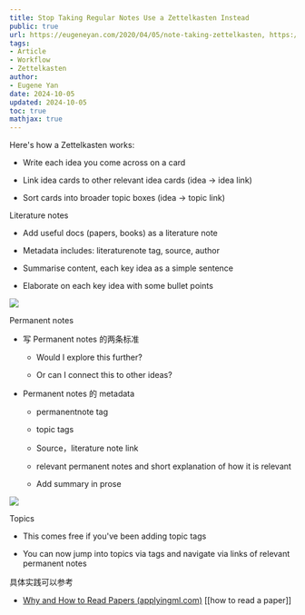```yaml
---
title: Stop Taking Regular Notes Use a Zettelkasten Instead
public: true
url: https://eugeneyan.com/2020/04/05/note-taking-zettelkasten, https://twitter.com/eugeneyan/status/1259540160468770817
tags:
- Article
- Workflow
- Zettelkasten
author:
- Eugene Yan
date: 2024-10-05
updated: 2024-10-05
toc: true
mathjax: true
---
```


Here's how a Zettelkasten works:

  + Write each idea you come across on a card

  + Link idea cards to other relevant idea cards (idea -> idea link)

  + Sort cards into broader topic boxes (idea -> topic link)

Literature notes

  + Add useful docs (papers, books) as a literature note

  + Metadata includes: literaturenote tag, source, author

  + Summarise content, each key idea as a simple sentence

  + Elaborate on each key idea with some bullet points

![](https://media.xiang578.com/eugeneyan-literature-note-example.png)

Permanent notes

  + 写 Permanent notes 的两条标准

    + Would I explore this further?

    + Or can I connect this to other ideas?

  + Permanent notes 的 metadata

    + permanentnote tag

    + topic tags

    + Source，literature note link

    + relevant permanent notes and short explanation of how it is relevant

    + Add summary in prose

![](https://media.xiang578.com/eugeneyan-permanent-note-example.png)

Topics

  + This comes free if you've been adding topic tags

  + You can now jump into topics via tags and navigate via links of relevant permanent notes

具体实践可以参考

  + [Why and How to Read Papers (applyingml.com)](https://applyingml.com/resources/read-papers/) [[how to read a paper]]

